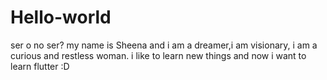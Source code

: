 # Hello-world
ser o no ser?
my name is Sheena and i am  a dreamer,i am visionary, i am a curious and restless woman.
i like to learn new things and now i want to learn flutter :D
